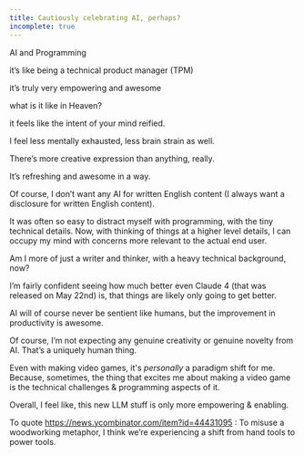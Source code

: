 ```yaml
---
title: Cautiously celebrating AI, perhaps?
incomplete: true
---
```


AI and Programming

it’s like being a technical product manager (TPM)

it’s truly very empowering and awesome

what is it like in Heaven?

it feels like the intent of your mind reified.

I feel less mentally exhausted, less brain strain as well.

There’s more creative expression than anything, really.

It’s refreshing and awesome in a way.

Of course, I don’t want any AI for written English content (I always want a disclosure for written English content).

It was often so easy to distract myself with programming, with the tiny technical details. Now, with thinking of things at a higher level details, I can occupy my mind with concerns more relevant to the actual end user.

Am I more of just a writer and thinker, with a heavy technical background, now?

I’m fairly confident seeing how much better even Claude 4 (that was released on May 22nd) is, that things are likely only going to get better.

AI will of course never be sentient like humans, but the improvement in productivity is awesome.

Of course, I’m not expecting any genuine creativity or genuine novelty from AI. That’s a uniquely human thing. 

Even with making video games, it's _personally_ a paradigm shift for me. Because, sometimes, the thing that excites me about making a video game is the technical challenges & programming aspects of it.

Overall, I feel like, this new LLM stuff is only more empowering & enabling.

To quote https://news.ycombinator.com/item?id=44431095 :
To misuse a woodworking metaphor, I think we’re experiencing a shift from hand tools to power tools.

